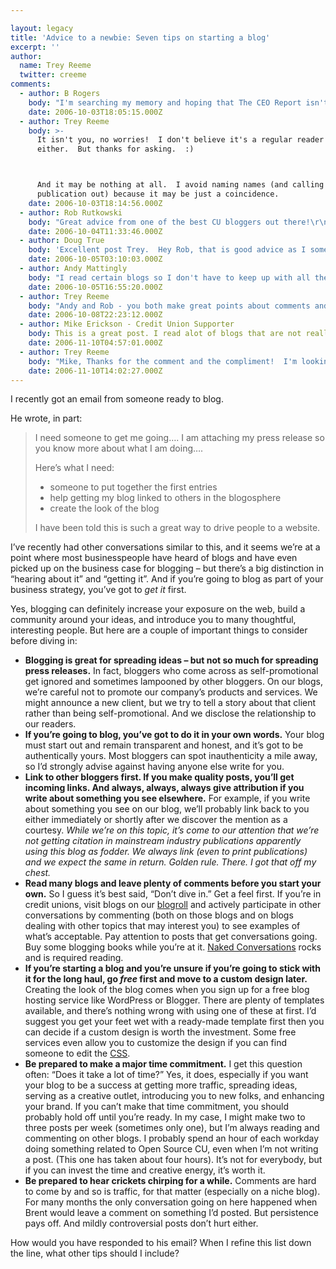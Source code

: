 ```yaml
---

layout: legacy
title: 'Advice to a newbie: Seven tips on starting a blog'
excerpt: ''
author:
  name: Trey Reeme
  twitter: creeme
comments:
  - author: B Rogers
    body: "I'm searching my memory and hoping that The CEO Report isn't the spot where attribution was denied ..."
    date: 2006-10-03T18:05:15.000Z
  - author: Trey Reeme
    body: >-
      It isn't you, no worries!  I don't believe it's a regular reader
      either.  But thanks for asking.  :)



      And it may be nothing at all.  I avoid naming names (and calling the
      publication out) because it may be just a coincidence.
    date: 2006-10-03T18:14:56.000Z
  - author: Rob Rutkowski
    body: "Great advice from one of the best CU bloggers out there!\r\n\r\nAnd Trey, just because you don't always get comments doesn't mean people don't read you daily.  Often, I'll just silently agree with you."
    date: 2006-10-04T11:33:46.000Z
  - author: Doug True
    body: 'Excellent post Trey.  Hey Rob, that is good advice as I sometimes get discouraged by the lack of comments on my blog.  I am all too familiar with the sound of crickets.  I do run in to people at conferences that tell me they have been reading.  Plus, I really like posting presentations out there for people to review with others when they get back to the office.  Plus, giving out my blog address is better than handing out business cards.  '
    date: 2006-10-05T03:10:03.000Z
  - author: Andy Mattingly
    body: "I read certain blogs so I don't have to keep up with all the blogs out there.  Post interesting things you see from other sites and I will visit your blog more than others.(And maybe even add you to my feed)  I view certain blogs as my filter.  Opensourcecu and dougtrue.net are two blogs I have as feeds because they link me to other blogs or at least comment worthy news that I don't have to keep up with.  And I don't normally comment either...maybe I should more."
    date: 2006-10-05T16:55:20.000Z
  - author: Trey Reeme
    body: "Andy and Rob - you both make great points about comments and how they don't always reflect the number of eyes a post gets.  I keep up with about 70 RSS feeds at the moment, but I seldom comment on any blogs outside of the realm of financial institutions.  Many of the bloggers I read have no clue that I'm one of their most loyal readers and have been for a long time.\r\n\r\nDoug, your presentations crossed my mind when we decided to make our talk to the Washington CUL available online (after asking them if they'd be game, of course).  For bloggers, our blogs do much more than business cards, and the ideas can spread far beyond the conference. \r\n\r\nI didn't state this outright, but the initial email was from a credit union speaker.  I pointed him to dougtrue.net and gave him the pointers listed above.  He responded that he wasn't ready for the time commitment yet, and I applaud that.  "
    date: 2006-10-08T22:23:12.000Z
  - author: Mike Erickson - Credit Union Supporter
    body: This is a great post. I read alot of blogs that are not really personal and do not have a personal touch. What I appreciate most on good blogs is when they write the blog as if they are talking face-to-face with you or chatting on IM. You want to be as personal as you can so that you build a relationship with your reader. I am going to be adding a blog to one of our sites soon and I hope I can be as effective as you guys. Thank you for taking the time to put this together.
    date: 2006-11-10T04:57:01.000Z
  - author: Trey Reeme
    body: "Mike, Thanks for the comment and the compliment!  I'm looking forward to seeing your blog and hope that you let us know when it launches."
    date: 2006-11-10T14:02:27.000Z
---
```


<p>I recently got an email from someone ready to blog.</p>
<p>He wrote, in part:</p>
<blockquote><p>I need someone to get me going&#8230;.  I am attaching my press release so you know more about what I am doing&#8230;.</p><p>Here&#8217;s what I need:</p><ul><li>someone to put together the first entries</li><li>help getting my blog linked to others in the blogosphere</li><li>create the look of the blog</li></ul><p>I have been told this is such a great way to drive people to a website.</p></blockquote>
<p>I&#8217;ve recently had other conversations similar to this, and it seems we&#8217;re at a point where most businesspeople have heard of blogs and have even picked up on the business case for blogging &#8211; but there&#8217;s a big distinction in &#8220;hearing about it&#8221; and &#8220;getting it&#8221;.  And if you&#8217;re going to blog as part of your business strategy, you&#8217;ve got to <em>get it</em> first.</p>
<p>Yes, blogging can definitely increase your exposure on the web, build a community around your ideas, and introduce you to many thoughtful, interesting people.  But here are a couple of important things to consider before diving in:</p>
<ul>
<li><strong>Blogging is great for spreading ideas &#8211; but not so much for spreading press releases.</strong>  In fact, bloggers who come across as self-promotional get ignored and sometimes lampooned by other bloggers.  On our blogs, we&#8217;re careful not to promote our company&#8217;s products and services.  We might announce a new client, but we try to tell a story about that client rather than being self-promotional.  And we disclose the relationship to our readers.</li>
<li><strong>If you&#8217;re going to blog, you&#8217;ve got to do it in your own words.</strong>  Your blog must start out and remain transparent and honest, and it&#8217;s got to be authentically yours.  Most bloggers can spot inauthenticity a mile away, so I&#8217;d strongly advise against having anyone else write for you.</li>
<li><strong>Link to other bloggers first.  If you make quality posts, you&#8217;ll get incoming links.  And always, always, always give attribution if you write about something you see elsewhere.</strong>  For example, if you write about something you see on our blog, we&#8217;ll probably link back to you either immediately or shortly after we discover the mention as a courtesy.  <em>While we&#8217;re on this topic, it&#8217;s come to our attention that we&#8217;re not getting citation in mainstream industry publications apparently using this blog as fodder.  We always link (even to print publications) and we expect the same in return.  Golden rule.  There.  I got that off my chest.</em></li>
<li><strong>Read many blogs and leave plenty of comments before you start your own.</strong>  So I guess it&#8217;s best said, &#8220;Don&#8217;t dive in.&#8221;  Get a feel first.  If you&#8217;re in credit unions, visit blogs on our <a href="www.opensourcecu.com/pages/blogroll">blogroll</a> and actively participate in other conversations by commenting (both on those blogs and on blogs dealing with other topics that may interest you) to see examples of what&#8217;s acceptable.  Pay attention to posts that get conversations going.  Buy some blogging books while you&#8217;re at it.  <a href="http://www.amazon.com/Naked-Conversations-Changing-Businesses-Customers/dp/047174719X/sr=8-1/qid=1159900989/ref=pd_bbs_1/104-8616896-6922304?ie=UTF8&#38;s=books">Naked Conversations</a> rocks and is required reading.</li>
<li><strong>If you&#8217;re starting a blog and you&#8217;re unsure if you&#8217;re going to stick with it for the long haul, go <em>free</em> first and move to a custom design later.</strong>  Creating the look of the blog comes when you sign up for a free blog hosting service like WordPress or Blogger.  There are plenty of templates available, and there&#8217;s nothing wrong with using one of these at first.  I&#8217;d suggest you get your feet wet with a ready-made template first then you can decide if a custom design is worth the investment.  Some free services even allow you to customize the design if you can find someone to edit the <a href="http://en.wikipedia.org/wiki/Cascading_Style_Sheets"><span class="caps">CSS</span></a>.</li>
<li><strong>Be prepared to make a major time commitment.</strong>  I get this question often: &#8220;Does it take a lot of time?&#8221; Yes, it does, especially if you want your blog to be a success at getting more traffic, spreading ideas, serving as a creative outlet, introducing you to new folks, and enhancing your brand.  If you can&#8217;t make that time commitment, you should probably hold off until you&#8217;re ready.  In my case, I might make two to three posts per week (sometimes only one), but I&#8217;m always reading and commenting on other blogs.  I probably spend an hour of each workday doing something related to Open Source CU, even when I&#8217;m not writing a post.  (This one has taken about four hours).  It&#8217;s not for everybody, but if you can invest the time and creative energy, it&#8217;s worth it.</li>
<li><strong>Be prepared to hear crickets chirping for a while.</strong>  Comments are hard to come by and so is traffic, for that matter (especially on a niche blog).  For many months the only conversation going on here happened when Brent would leave a comment on something I&#8217;d posted.  But persistence pays off.  And mildly controversial posts don&#8217;t hurt either.</li>
</ul>
<p>How would you have responded to his email?  When I refine this list down the line, what other tips should I include?</p>